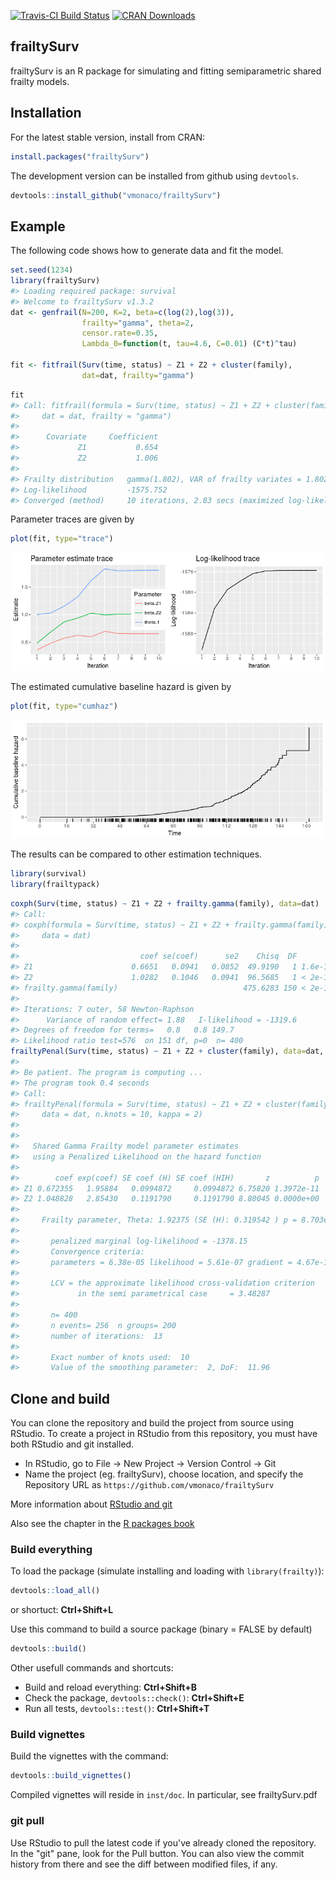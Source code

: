 [![Travis-CI Build Status](https://travis-ci.org/vmonaco/frailtySurv.svg?branch=master)](https://travis-ci.org/vmonaco/frailtySurv) [![CRAN Downloads](http://cranlogs.r-pkg.org/badges/frailtySurv)](https://CRAN.R-project.org/package=frailtySurv)

frailtySurv
-----------

frailtySurv is an R package for simulating and fitting semiparametric shared frailty models.

Installation
------------

For the latest stable version, install from CRAN:

``` r
install.packages("frailtySurv")
```

The development version can be installed from github using `devtools`.

``` r
devtools::install_github("vmonaco/frailtySurv")
```

Example
-------

The following code shows how to generate data and fit the model.

``` r
set.seed(1234)
library(frailtySurv)
#> Loading required package: survival
#> Welcome to frailtySurv v1.3.2
dat <- genfrail(N=200, K=2, beta=c(log(2),log(3)), 
                frailty="gamma", theta=2,
                censor.rate=0.35,
                Lambda_0=function(t, tau=4.6, C=0.01) (C*t)^tau)

fit <- fitfrail(Surv(time, status) ~ Z1 + Z2 + cluster(family), 
                dat=dat, frailty="gamma")
```

``` r
fit
#> Call: fitfrail(formula = Surv(time, status) ~ Z1 + Z2 + cluster(family), 
#>     dat = dat, frailty = "gamma")
#> 
#>      Covariate     Coefficient
#>             Z1           0.654
#>             Z2           1.006
#> 
#> Frailty distribution   gamma(1.802), VAR of frailty variates = 1.802
#> Log-likelihood         -1575.752
#> Converged (method)     10 iterations, 2.83 secs (maximized log-likelihood)
```

Parameter traces are given by

``` r
plot(fit, type="trace")
```

![](figures/unnamed-chunk-6-1.png)

The estimated cumulative baseline hazard is given by

``` r
plot(fit, type="cumhaz")
```

![](figures/unnamed-chunk-7-1.png)

The results can be compared to other estimation techniques.

``` r
library(survival)
library(frailtypack)
```

``` r
coxph(Surv(time, status) ~ Z1 + Z2 + frailty.gamma(family), data=dat)
#> Call:
#> coxph(formula = Surv(time, status) ~ Z1 + Z2 + frailty.gamma(family), 
#>     data = dat)
#> 
#>                           coef se(coef)      se2    Chisq  DF       p
#> Z1                      0.6651   0.0941   0.0852  49.9190   1 1.6e-12
#> Z2                      1.0282   0.1046   0.0941  96.5685   1 < 2e-16
#> frailty.gamma(family)                            475.6283 150 < 2e-16
#> 
#> Iterations: 7 outer, 58 Newton-Raphson
#>      Variance of random effect= 1.88   I-likelihood = -1319.6 
#> Degrees of freedom for terms=   0.8   0.8 149.7 
#> Likelihood ratio test=576  on 151 df, p=0  n= 400
frailtyPenal(Surv(time, status) ~ Z1 + Z2 + cluster(family), data=dat, n.knots=10, kappa=2)
#> 
#> Be patient. The program is computing ... 
#> The program took 0.4 seconds
#> Call:
#> frailtyPenal(formula = Surv(time, status) ~ Z1 + Z2 + cluster(family), 
#>     data = dat, n.knots = 10, kappa = 2)
#> 
#> 
#>   Shared Gamma Frailty model parameter estimates  
#>   using a Penalized Likelihood on the hazard function 
#> 
#>        coef exp(coef) SE coef (H) SE coef (HIH)       z          p
#> Z1 0.672355   1.95884   0.0994872     0.0994872 6.75820 1.3972e-11
#> Z2 1.048828   2.85430   0.1191790     0.1191790 8.80045 0.0000e+00
#> 
#>     Frailty parameter, Theta: 1.92375 (SE (H): 0.319542 ) p = 8.703e-10 
#>  
#>       penalized marginal log-likelihood = -1378.15
#>       Convergence criteria: 
#>       parameters = 6.38e-05 likelihood = 5.61e-07 gradient = 4.67e-10 
#> 
#>       LCV = the approximate likelihood cross-validation criterion
#>             in the semi parametrical case     = 3.48287 
#> 
#>       n= 400
#>       n events= 256  n groups= 200
#>       number of iterations:  13 
#> 
#>       Exact number of knots used:  10 
#>       Value of the smoothing parameter:  2, DoF:  11.96
```

Clone and build
---------------

You can clone the repository and build the project from source using RStudio. To create a project in RStudio from this repository, you must have both RStudio and git installed.

-   In RStudio, go to File -&gt; New Project -&gt; Version Control -&gt; Git
-   Name the project (eg. frailtySurv), choose location, and specify the Repository URL as `https://github.com/vmonaco/frailtySurv`

More information about [RStudio and git](https://support.rstudio.com/hc/en-us/articles/200532077-Version-Control-with-Git-and-SVN)

Also see the chapter in the [R packages book](http://r-pkgs.had.co.nz/git.html)

### Build everything

To load the package (simulate installing and loading with `library(frailty)`):

``` r
devtools::load_all()
```

or shortuct: **Ctrl+Shift+L**

Use this command to build a source package (binary = FALSE by default)

``` r
devtools::build()
```

Other usefull commands and shortcuts:

-   Build and reload everything: **Ctrl+Shift+B**
-   Check the package, `devtools::check()`: **Ctrl+Shift+E**
-   Run all tests, `devtools::test()`: **Ctrl+Shift+T**

### Build vignettes

Build the vignettes with the command:

``` r
devtools::build_vignettes()
```

Compiled vignettes will reside in `inst/doc`. In particular, see frailtySurv.pdf

### git pull

Use RStudio to pull the latest code if you've already cloned the repository. In the "git" pane, look for the Pull button. You can also view the commit history from there and see the diff between modified files, if any.
